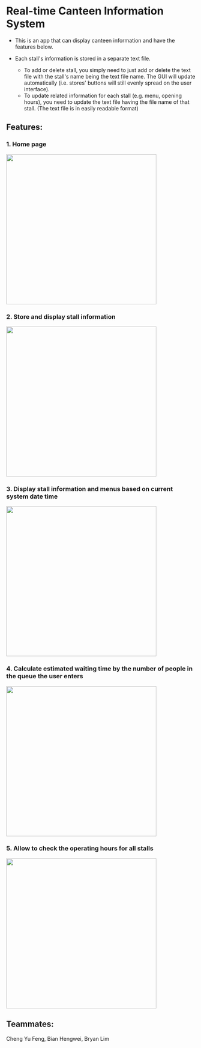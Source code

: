# Real-time Canteen Information System

- This is an app that can display canteen information and have the features below. 

- Each stall's information is stored in a separate text file. 

  - To add or delete stall, you simply need to just add or delete the text file with the stall's name being the text file name. The GUI will update automatically (i.e. stores' buttons will still evenly spread on the user interface). 
  - To update related information for each stall (e.g. menu, opening hours), you need to update the text file having the file name of that stall. (The text file is in easily readable format)


## Features:
### 1. Home page </br>
<img width="400" src="https://user-images.githubusercontent.com/56251951/120886068-9f5e2d80-c61e-11eb-99d9-630fd7bf5ea3.png">

### 2. Store and display stall information </br>
<img width="400" src="https://user-images.githubusercontent.com/56251951/120885788-4c37ab00-c61d-11eb-87ce-4bd95ae190d8.png">

### 3. Display stall information and menus based on current system date time </br>
<img width="400" src="https://user-images.githubusercontent.com/56251951/120886115-d9c7ca80-c61e-11eb-80f1-d3b8ae754e75.png">

### 4. Calculate estimated waiting time by the number of people in the queue the user enters </br>
<img width="400" src="https://user-images.githubusercontent.com/56251951/120886134-f82dc600-c61e-11eb-8e73-154e9266b1f4.png">

### 5. Allow to check the operating hours for all stalls  </br>
<img width="400" src="https://user-images.githubusercontent.com/56251951/120886146-0aa7ff80-c61f-11eb-829e-3d36afed36b8.png">


## Teammates: 
Cheng Yu Feng, Bian Hengwei, Bryan Lim
